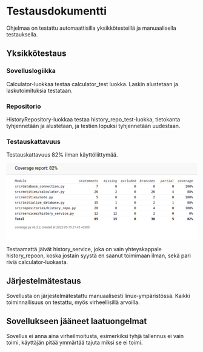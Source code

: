 # Testausdokumentti

Ohjelmaa on testattu automaattisilla yksikkötesteillä ja manuaalisella testauksella.

## Yksikkötestaus

### Sovelluslogiikka

Calculator-luokkaa testaa calculator_test luokka. Laskin alustetaan ja laskutoimituksia testataan.

### Repositorio

HistoryRepository-luokkaa testaa history_repo_test-luokka, tietokanta tyhjennetään ja alustetaan, ja testien lopuksi tyhjennetään uudestaan.

### Testauskattavuus

Testauskattavuus 82% ilman käyttöliittymää.

![Testaus](https://github.com/Scarrat/ot_harjoitustyo/blob/master/dokumentaatio/kuvat/Selection_173.png)

Testaamattä jäivät history_service, joka on vain yhteyskappale history_repoon, koska jostain syystä en saanut toimimaan ilman, sekä pari riviä calculator-luokasta.

## Järjestelmätestaus

Sovellusta on järjestelmätestattu manuaalisesti linux-ympäristössä. Kaikki toiminnallisuus on testattu, myös virheellisillä arvoilla.

## Sovellukseen jääneet laatuongelmat

Sovellus ei anna aina virheilmoitusta, esimerkiksi tyhjä tallennus ei vain toimi, käyttäjän pitää ymmärtää tajuta miksi se ei toimi.
